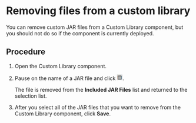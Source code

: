 # Removing files from a custom library

<head>
  <meta name="guidename" content="Integration"/>
  <meta name="context" content="GUID-72eacba9-a754-4ccb-89c2-51769892e4c1"/>
</head>


You can remove custom JAR files from a Custom Library component, but you should not do so if the component is currently deployed.

## Procedure

1.  Open the Custom Library component.

2.  Pause on the name of a JAR file and click ![Clicking the trash can icon for a custom JAR file selects the file for removal.](../Images/main-ic-trashcan-gray-16_607066a6-af16-43bb-b12e-6ac8ad67304e.jpg).

    The file is removed from the **Included JAR Files** list and returned to the selection list.

3.  After you select all of the JAR files that you want to remove from the Custom Library component, click **Save**.